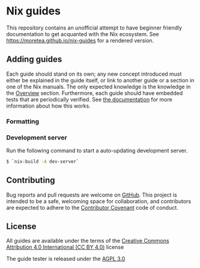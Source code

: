 # Nix guides

This repository contains an unofficial attempt to have beginner friendly documentation to get
acquanted with the Nix ecosystem. See https://moretea.github.io/nix-guides for a rendered version.

## Adding guides
Each guide should stand on its own; any new concept introduced must either be explained in
the guide itself, or link to another guide or a section in one of the Nix manuals.
The only expected knowledge is the knowledge in the [Overview](guides/overview.md) section.
Furthermore, each guide should have embedded tests that are periodically verified.
See [the documentation](./tests.md) for more information about how this works.

### Formatting

### Development server
Run the following command to start a auto-updating development server.
```bash
$ `nix-build -A dev-server`
```

## Contributing
Bug reports and pull requests are welcome on [GitHub](https://github.com/moretea/nix-guides).
This project is intended to be a safe, welcoming space for collaboration, and contributors are
expected to adhere to the [Contributor Covenant](http://contributor-covenant.org) code of conduct.

## License
All guides are available under the terms of the 
[Creative Commons Attribution 4.0 International (CC BY 4.0)](https://creativecommons.org/licenses/by/4.0/)
license

The guide tester is released under the [AGPL 3.0](https://www.gnu.org/licenses/agpl-3.0.en.html)
